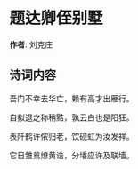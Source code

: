 # 题达卿侄别墅

**作者**: 刘克庄

## 诗词内容

吾门不幸去华亡，赖有高才出雁行。

自拟退之称稍黠，孰云白也是阳狂。

表阡鹤许侬归老，饮砚虹为汝发祥。

它日雏鶑燎黄诰，分墦应许及联墙。

